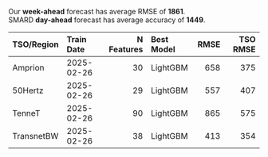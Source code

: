 
Our __week-ahead__ forecast has average RMSE of __1861__.  
SMARD __day-ahead__ forecast has average accuracy of __1449__. 
    
| TSO/Region   | Train Date   |   N Features | Best Model   |   RMSE |   TSO RMSE |
|:-------------|:-------------|-------------:|:-------------|-------:|-----------:|
| Amprion      | 2025-02-26   |           30 | LightGBM     |    658 |        375 |
| 50Hertz      | 2025-02-26   |           29 | LightGBM     |    557 |        407 |
| TenneT       | 2025-02-26   |           90 | LightGBM     |    865 |        575 |
| TransnetBW   | 2025-02-26   |           38 | LightGBM     |    413 |        354 |